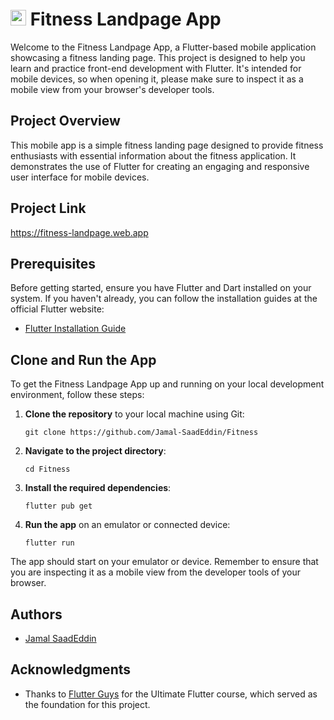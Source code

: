 # <img src="https://github.com/Jamal-SaadEddin/Fitness/assets/104212352/7e9253f7-64e5-42e3-a4a2-0de20a3ea7cd" width="25" height="25" alt="."> Fitness Landpage App

Welcome to the Fitness Landpage App, a Flutter-based mobile application showcasing a fitness landing page. This project is designed to help you learn and practice front-end development with Flutter. It's intended for mobile devices, so when opening it, please make sure to inspect it as a mobile view from your browser's developer tools.

## Project Overview

This mobile app is a simple fitness landing page designed to provide fitness enthusiasts with essential information about the fitness application. It demonstrates the use of Flutter for creating an engaging and responsive user interface for mobile devices.

## Project Link

https://fitness-landpage.web.app

## Prerequisites

Before getting started, ensure you have Flutter and Dart installed on your system. If you haven't already, you can follow the installation guides at the official Flutter website:

- [Flutter Installation Guide](https://flutter.dev/docs/get-started/install)

## Clone and Run the App

To get the Fitness Landpage App up and running on your local development environment, follow these steps:

1. **Clone the repository** to your local machine using Git:

   ```shell
   git clone https://github.com/Jamal-SaadEddin/Fitness
   ```

2. **Navigate to the project directory**:

   ```shell
   cd Fitness
   ```

3. **Install the required dependencies**:

   ```shell
   flutter pub get
   ```

4. **Run the app** on an emulator or connected device:

   ```shell
   flutter run
   ```

The app should start on your emulator or device. Remember to ensure that you are inspecting it as a mobile view from the developer tools of your browser.

## Authors

- [Jamal SaadEddin](https://github.com/Jamaloooo)

## Acknowledgments

- Thanks to [Flutter Guys](https://www.youtube.com/@flutterguys) for the Ultimate Flutter course, which served as the foundation for this project.
